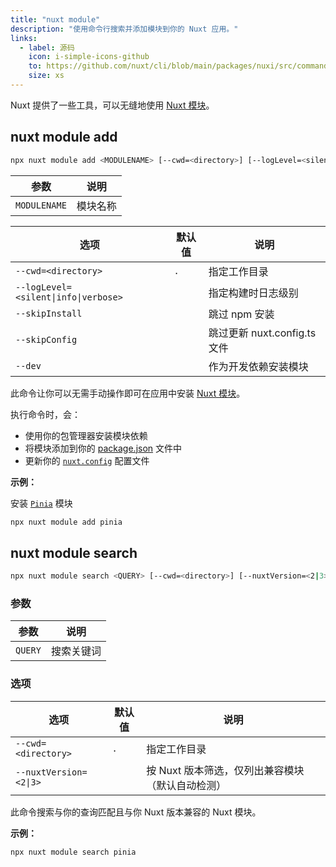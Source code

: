 ```yaml
---
title: "nuxt module"
description: "使用命令行搜索并添加模块到你的 Nuxt 应用。"
links:
  - label: 源码
    icon: i-simple-icons-github
    to: https://github.com/nuxt/cli/blob/main/packages/nuxi/src/commands/module/
    size: xs
---
```


Nuxt 提供了一些工具，可以无缝地使用 [Nuxt 模块](/modules)。

## nuxt module add

<!--module-add-cmd-->
```bash [Terminal]
npx nuxt module add <MODULENAME> [--cwd=<directory>] [--logLevel=<silent|info|verbose>] [--skipInstall] [--skipConfig] [--dev]
```
<!--/module-add-cmd-->

<!--module-add-args-->
参数 | 说明
--- | ---
`MODULENAME` | 模块名称
<!--/module-add-args-->

<!--module-add-opts-->
选项 | 默认值 | 说明
--- | --- | ---
`--cwd=<directory>` | `.` | 指定工作目录
`--logLevel=<silent\|info\|verbose>` |  | 指定构建时日志级别
`--skipInstall` |  | 跳过 npm 安装
`--skipConfig` |  | 跳过更新 nuxt.config.ts 文件
`--dev` |  | 作为开发依赖安装模块
<!--/module-add-opts-->

此命令让你可以无需手动操作即可在应用中安装 [Nuxt 模块](/modules)。

执行命令时，会：

- 使用你的包管理器安装模块依赖
- 将模块添加到你的 [package.json](/docs/guide/directory-structure/package) 文件中
- 更新你的 [`nuxt.config`](/docs/guide/directory-structure/nuxt-config) 配置文件

**示例：**

安装 [`Pinia`](/modules/pinia) 模块

```bash [Terminal]
npx nuxt module add pinia
```

## nuxt module search

<!--module-search-cmd-->
```bash [Terminal]
npx nuxt module search <QUERY> [--cwd=<directory>] [--nuxtVersion=<2|3>]
```
<!--/module-search-cmd-->

### 参数

<!--module-search-args-->
参数 | 说明
--- | ---
`QUERY` | 搜索关键词
<!--/module-search-args-->

### 选项

<!--module-search-opts-->
选项 | 默认值 | 说明
--- | --- | ---
`--cwd=<directory>` | `.` | 指定工作目录
`--nuxtVersion=<2\|3>` |  | 按 Nuxt 版本筛选，仅列出兼容模块（默认自动检测）
<!--/module-search-opts-->

此命令搜索与你的查询匹配且与你 Nuxt 版本兼容的 Nuxt 模块。

**示例：**

```bash [Terminal]
npx nuxt module search pinia
```
